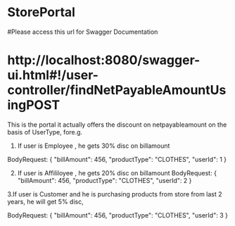# StorePortal
#Please access this url for Swagger Documentation
# http://localhost:8080/swagger-ui.html#!/user-controller/findNetPayableAmountUsingPOST

This is the portal it actually offers the discount on netpayableamount on the basis of UserType, fore.g.
1. If user is Employee , he gets 30% disc on billamount 

BodyRequest:
{
  "billAmount": 456,
  "productType": "CLOTHES",
  "userId": 1
}

2. If user is Affililoyee , he gets 20% disc on billamount 
BodyRequest:
{
  "billAmount": 456,
  "productType": "CLOTHES",
  "userId": 2
}
 
3.If user is Customer and he is purchasing products from store from last 2 years, he will get 5% disc,


BodyRequest:
{
  "billAmount": 456,
  "productType": "CLOTHES",
  "userId": 3
}


